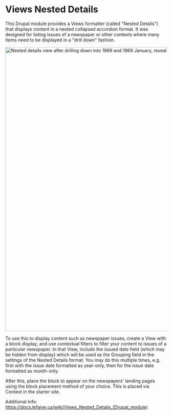 # Views Nested Details

This Drupal module provides a Views formatter (called "Nested Details") that displays content in a nested collapsed accordion format. It was designed for listing issues of a newspaper or other contexts where many items need to be displayed in a "drill down" fashion.

<img width="888" alt="Nested details view after drilling down into 1969 and 1969 January, revealing one issue from that month." src="https://user-images.githubusercontent.com/1943338/222192673-ef6a5b72-39ed-4259-b2ae-b1836737ac95.png">

To use this to display content such as newspaper issues, create a View with a block display, and use contextual filters to filter your content to issues of a particular newspaper. In that View, include the issued date field (which may be hidden from display) which will be used as the Grouping field in the settings of the Nested Details format. You may do this multiple times, e.g. first with the issue date formatted as year-only, then for the issue date formatted as month-only. 

After this, place the block to appear on the newspapers' landing pages using the block placement method of your choice. This is placed via Context in the starter site.



Additional Info: https://docs.lefaive.ca/wiki/Views_Nested_Details_(Drupal_module)
